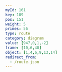```yaml
---
myId: 161
key: 109
pos: 151
weight: 5
primes: 56
type: route
category: diagram
value: [947,0,1,-2]
frame: [10,6,40]
object: [1,4,6,9,13,14]
redirect_from:
  - /route.json
---
```

